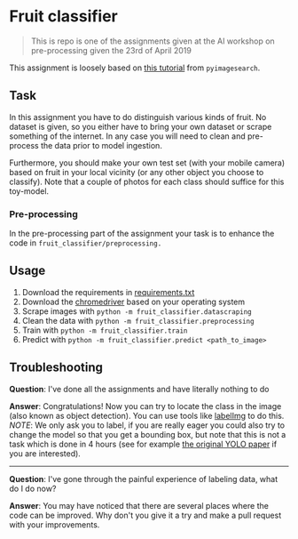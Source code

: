 # Fruit classifier

> This is repo is one of the assignments given at the AI workshop on 
pre-processing given the 23rd of April 2019

This assignment is loosely based on 
[this tutorial](https://www.pyimagesearch.com/2017/12/18/keras-deep-learning-raspberry-pi/)
from `pyimagesearch`.


## Task

In this assignment you have to do distinguish various kinds of fruit.
No dataset is given, so you either have to bring your own dataset or 
scrape something of the internet.
In any case you will need to clean and pre-process the data prior to 
model ingestion.

Furthermore, you should make your own test set (with your mobile 
camera) based on fruit in your local vicinity (or any other object you 
choose to classify). Note that a couple of photos for each class should 
suffice for this toy-model. 

### Pre-processing

In the pre-processing part of the assignment your task is to enhance 
the code in `fruit_classifier/preprocessing.`

## Usage

1. Download the requirements in [requirements.txt](requirements.txt)
2. Download the [chromedriver](https://sites.google.com/a/chromium.org/chromedriver/downloads)
   based on your operating system
3. Scrape images with `python -m fruit_classifier.datascraping`
4. Clean the data with `python -m fruit_classifier.preprocessing`
5. Train with `python -m fruit_classifier.train`
6. Predict with `python -m fruit_classifier.predict <path_to_image>`


## Troubleshooting
**Question**: I've done all the assignments and have literally 
nothing to do

**Answer**: Congratulations! Now you can try to locate the class in 
the image (also known as object detection). You can use tools like 
[labelImg](https://github.com/tzutalin/labelImg) to do this. *NOTE*: 
We only ask you to label, if you are really eager you could also try 
to change the model so that you get a bounding box, but note that 
this is not a task which is done in 4 hours (see for example [the 
original YOLO paper](https://arxiv.org/abs/1506.02640) if you are 
interested).

---

**Question**: I've gone through the painful experience of labeling 
data, what do I do now?

**Answer**: You may have noticed that there are several places where 
the code can be improved. Why don't you give it a try and make a pull
request with your improvements.
